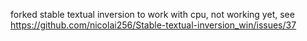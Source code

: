 forked stable textual inversion to work with cpu, not working yet, see https://github.com/nicolai256/Stable-textual-inversion_win/issues/37
